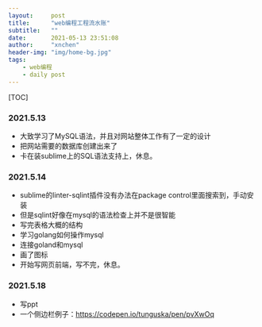```yaml
---
layout:     post
title:      "web编程工程流水账"
subtitle:   ""
date:       2021-05-13 23:51:08
author:     "xnchen"
header-img: "img/home-bg.jpg"
tags:
    - web编程
	- daily post
---
```


[TOC]

### 2021.5.13

- 大致学习了MySQL语法，并且对网站整体工作有了一定的设计
- 把网站需要的数据库创建出来了
- 卡在装sublime上的SQL语法支持上，休息。

### 2021.5.14

- sublime的linter-sqlint插件没有办法在package control里面搜索到，手动安装
- 但是sqlint好像在mysql的语法检查上并不是很智能
- 写完表格大概的结构
- 学习golang如何操作mysql
- 连接goland和mysql
- 画了图标
- 开始写网页前端，写不完，休息。

### 2021.5.18

- 写ppt
- 一个侧边栏例子：https://codepen.io/tunguska/pen/pvXwOq